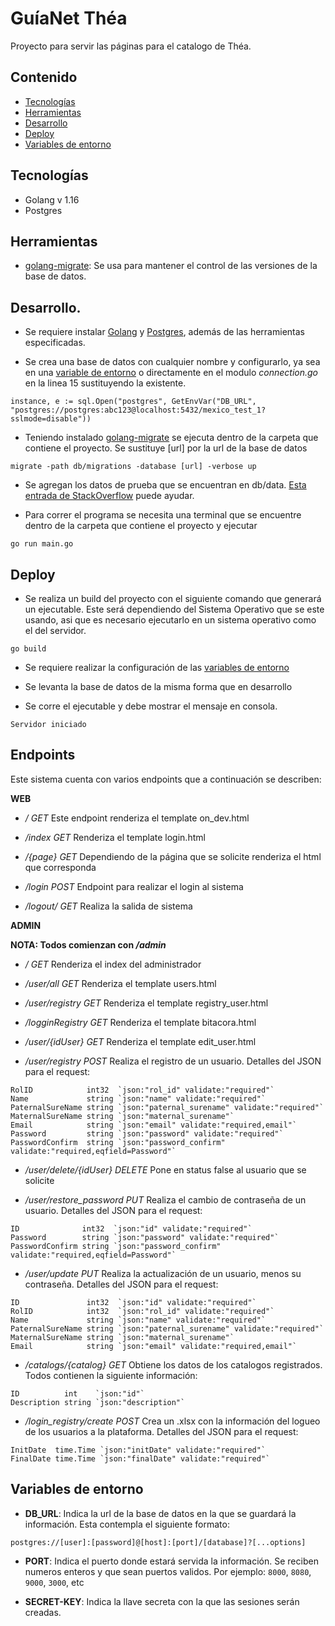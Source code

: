 # GuíaNet Théa

Proyecto para servir las páginas para el catalogo de Théa.

## Contenido
- [Tecnologías](#tecnologías)
- [Herramientas](#herramientas)
- [Desarrollo](#desarrollo)
- [Deploy](#deploy)
- [Variables de entorno](#variables-de-entorno)

## Tecnologías
- Golang v 1.16
- Postgres

## Herramientas
- [golang-migrate](https://github.com/golang-migrate/migrate): Se usa para mantener el control de las versiones de la base de datos.

## Desarrollo.
- Se requiere instalar [Golang](https://golang.org/) y [Postgres](https://www.postgresql.org/), además de las herramientas especificadas.

- Se crea una base de datos con cualquier nombre y configurarlo, ya sea en una [variable de entorno](#variables-de-entorno) o directamente en el modulo _connection.go_ en la linea 15 sustituyendo la existente. 
```
instance, e := sql.Open("postgres", GetEnvVar("DB_URL", "postgres://postgres:abc123@localhost:5432/mexico_test_1?sslmode=disable"))
```

- Teniendo instalado [golang-migrate](https://github.com/golang-migrate/migrate) se ejecuta dentro de la carpeta que contiene el proyecto. Se sustituye [url] por la url de la base de datos
```
migrate -path db/migrations -database [url] -verbose up
```

- Se agregan los datos de prueba que se encuentran en db/data. [Esta entrada de StackOverflow](https://stackoverflow.com/questions/3204274/importing-sql-file-on-windows-to-postgresql) puede ayudar.

- Para correr el programa se necesita una terminal que se encuentre dentro de la carpeta que contiene el proyecto y ejecutar
```
go run main.go
```

## Deploy

- Se realiza un build del proyecto con el siguiente comando que generará un ejecutable. Este será dependiendo del Sistema Operativo que se este usando, asi que es necesario ejecutarlo en un sistema operativo como el del servidor.
```
go build
```

- Se requiere realizar la configuración de las [variables de entorno](#variables-de-entorno)

- Se levanta la base de datos de la misma forma que en desarrollo

- Se corre el ejecutable y debe mostrar el mensaje en consola.
```
Servidor iniciado
```

## Endpoints

Este sistema cuenta con varios endpoints que a continuación se describen:

**WEB**

* _/_ _GET_
Este endpoint renderiza el template on_dev.html

* _/index_ _GET_
Renderiza el template login.html

* _/{page}_ _GET_
Dependiendo de la página que se solicite renderiza el html que corresponda

* _/login_ _POST_
Endpoint para realizar el login al sistema

* _/logout/_ _GET_
Realiza la salida de sistema

**ADMIN**

**NOTA: Todos comienzan con _/admin_**

* _/ GET_
Renderiza el index del administrador

* _/user/all GET_
Renderiza el template users.html

* _/user/registry GET_
Renderiza el template registry_user.html

* _/logginRegistry GET_
Renderiza el template bitacora.html

* _/user/{idUser} GET_
Renderiza el template edit_user.html

* _/user/registry POST_
Realiza el registro de un usuario. Detalles del JSON para el request:
```
RolID            int32  `json:"rol_id" validate:"required"`
Name             string `json:"name" validate:"required"`
PaternalSureName string `json:"paternal_surename" validate:"required"`
MaternalSureName string `json:"maternal_surename"`
Email            string `json:"email" validate:"required,email"`
Password         string `json:"password" validate:"required"`
PasswordConfirm  string `json:"password_confirm" validate:"required,eqfield=Password"`
```

* _/user/delete/{idUser} DELETE_
Pone en status false al usuario que se solicite

* _/user/restore_password PUT_
Realiza el cambio de contraseña de un usuario. Detalles del JSON para el request:
```
ID              int32  `json:"id" validate:"required"`
Password        string `json:"password" validate:"required"`
PasswordConfirm string `json:"password_confirm" validate:"required,eqfield=Password"`
```

* _/user/update PUT_
Realiza la actualización de un usuario, menos su contraseña. Detalles del JSON para el request:
```
ID               int32  `json:"id" validate:"required"`
RolID            int32  `json:"rol_id" validate:"required"`
Name             string `json:"name" validate:"required"`
PaternalSureName string `json:"paternal_surename" validate:"required"`
MaternalSureName string `json:"maternal_surename"`
Email            string `json:"email" validate:"required,email"`
```

* _/catalogs/{catalog} GET_
Obtiene los datos de los catalogos registrados. Todos contienen la siguiente información:
```
ID          int    `json:"id"`
Description string `json:"description"`
```

* _/login_registry/create POST_
Crea un .xlsx con la información del logueo de los usuarios a la plataforma. Detalles del JSON para el request:
```
InitDate  time.Time `json:"initDate" validate:"required"`
FinalDate time.Time `json:"finalDate" validate:"required"`
```

## Variables de entorno

- **DB_URL**: Indica la url de la base de datos en la que se guardará la información. Esta contempla el siguiente formato:
```
postgres://[user]:[password]@[host]:[port]/[database]?[...options]
```

- **PORT**: Indica el puerto donde estará servida la información. Se reciben numeros enteros y que sean puertos validos. Por ejemplo: ```8000```, ```8080```, ```9000```, ```3000```, etc

- **SECRET-KEY**: Indica la llave secreta con la que las sesiones serán creadas. 